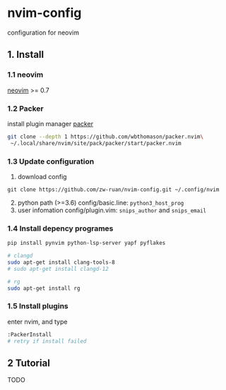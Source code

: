 # nvim-config
configuration for neovim

## 1. Install

### 1.1 neovim
[neovim](https://neovim.io) >= 0.7

### 1.2 Packer
install plugin manager [packer](https://github.com/wbthomason/packer.nvim)
```bash
git clone --depth 1 https://github.com/wbthomason/packer.nvim\
 ~/.local/share/nvim/site/pack/packer/start/packer.nvim
```

### 1.3 Update configuration
1. download config
```
git clone https://github.com/zw-ruan/nvim-config.git ~/.config/nvim
```
2. python path (>=3.6)
config/basic.line: `python3_host_prog`
3. user infomation
config/plugin.vim: `snips_author` and `snips_email`


### 1.4 Install depency programes
```bash
pip install pynvim python-lsp-server yapf pyflakes

# clangd
sudo apt-get install clang-tools-8
# sudo apt-get install clangd-12

# rg
sudo apt-get install rg
```


### 1.5 Install plugins
enter nvim, and type
```bash
:PackerInstall
# retry if install failed
```


## 2 Tutorial
TODO
